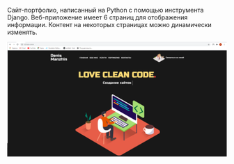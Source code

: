 Сайт-портфолио, написанный на Python с помощью инструмента Django. 
Веб-приложение имеет 6 страниц для отображения информации. Контент на некоторых страницах можно динамически изменять.

![alt text](https://raw.githubusercontent.com/b1td/portfolio/master/portf.png)
